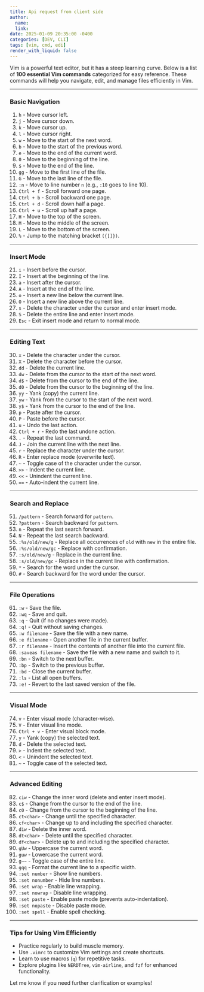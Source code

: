 ```yaml
---
title: Api request from client side
author:
  name: 
  link: 
date: 2025-01-09 20:35:00 -0400
categories: [DEV, CLI]
tags: [vim, cmd, edi]
render_with_liquid: false
---
```

Vim is a powerful text editor, but it has a steep learning curve. Below is a list of **100 essential Vim commands** categorized for easy reference. These commands will help you navigate, edit, and manage files efficiently in Vim.

---

### **Basic Navigation**
1. `h` - Move cursor left.
2. `j` - Move cursor down.
3. `k` - Move cursor up.
4. `l` - Move cursor right.
5. `w` - Move to the start of the next word.
6. `b` - Move to the start of the previous word.
7. `e` - Move to the end of the current word.
8. `0` - Move to the beginning of the line.
9. `$` - Move to the end of the line.
10. `gg` - Move to the first line of the file.
11. `G` - Move to the last line of the file.
12. `:n` - Move to line number `n` (e.g., `:10` goes to line 10).
13. `Ctrl + f` - Scroll forward one page.
14. `Ctrl + b` - Scroll backward one page.
15. `Ctrl + d` - Scroll down half a page.
16. `Ctrl + u` - Scroll up half a page.
17. `H` - Move to the top of the screen.
18. `M` - Move to the middle of the screen.
19. `L` - Move to the bottom of the screen.
20. `%` - Jump to the matching bracket `({[]})`.

---

### **Insert Mode**
21. `i` - Insert before the cursor.
22. `I` - Insert at the beginning of the line.
23. `a` - Insert after the cursor.
24. `A` - Insert at the end of the line.
25. `o` - Insert a new line below the current line.
26. `O` - Insert a new line above the current line.
27. `s` - Delete the character under the cursor and enter insert mode.
28. `S` - Delete the entire line and enter insert mode.
29. `Esc` - Exit insert mode and return to normal mode.

---

### **Editing Text**
30. `x` - Delete the character under the cursor.
31. `X` - Delete the character before the cursor.
32. `dd` - Delete the current line.
33. `dw` - Delete from the cursor to the start of the next word.
34. `d$` - Delete from the cursor to the end of the line.
35. `d0` - Delete from the cursor to the beginning of the line.
36. `yy` - Yank (copy) the current line.
37. `yw` - Yank from the cursor to the start of the next word.
38. `y$` - Yank from the cursor to the end of the line.
39. `p` - Paste after the cursor.
40. `P` - Paste before the cursor.
41. `u` - Undo the last action.
42. `Ctrl + r` - Redo the last undone action.
43. `.` - Repeat the last command.
44. `J` - Join the current line with the next line.
45. `r` - Replace the character under the cursor.
46. `R` - Enter replace mode (overwrite text).
47. `~` - Toggle case of the character under the cursor.
48. `>>` - Indent the current line.
49. `<<` - Unindent the current line.
50. `==` - Auto-indent the current line.

---

### **Search and Replace**
51. `/pattern` - Search forward for `pattern`.
52. `?pattern` - Search backward for `pattern`.
53. `n` - Repeat the last search forward.
54. `N` - Repeat the last search backward.
55. `:%s/old/new/g` - Replace all occurrences of `old` with `new` in the entire file.
56. `:%s/old/new/gc` - Replace with confirmation.
57. `:s/old/new/g` - Replace in the current line.
58. `:s/old/new/gc` - Replace in the current line with confirmation.
59. `*` - Search for the word under the cursor.
60. `#` - Search backward for the word under the cursor.

---

### **File Operations**
61. `:w` - Save the file.
62. `:wq` - Save and quit.
63. `:q` - Quit (if no changes were made).
64. `:q!` - Quit without saving changes.
65. `:w filename` - Save the file with a new name.
66. `:e filename` - Open another file in the current buffer.
67. `:r filename` - Insert the contents of another file into the current file.
68. `:saveas filename` - Save the file with a new name and switch to it.
69. `:bn` - Switch to the next buffer.
70. `:bp` - Switch to the previous buffer.
71. `:bd` - Close the current buffer.
72. `:ls` - List all open buffers.
73. `:e!` - Revert to the last saved version of the file.

---

### **Visual Mode**
74. `v` - Enter visual mode (character-wise).
75. `V` - Enter visual line mode.
76. `Ctrl + v` - Enter visual block mode.
77. `y` - Yank (copy) the selected text.
78. `d` - Delete the selected text.
79. `>` - Indent the selected text.
80. `<` - Unindent the selected text.
81. `~` - Toggle case of the selected text.

---

### **Advanced Editing**
82. `ciw` - Change the inner word (delete and enter insert mode).
83. `c$` - Change from the cursor to the end of the line.
84. `c0` - Change from the cursor to the beginning of the line.
85. `ct<char>` - Change until the specified character.
86. `cf<char>` - Change up to and including the specified character.
87. `diw` - Delete the inner word.
88. `dt<char>` - Delete until the specified character.
89. `df<char>` - Delete up to and including the specified character.
90. `gUw` - Uppercase the current word.
91. `guw` - Lowercase the current word.
92. `g~~` - Toggle case of the entire line.
93. `gqq` - Format the current line to a specific width.
94. `:set number` - Show line numbers.
95. `:set nonumber` - Hide line numbers.
96. `:set wrap` - Enable line wrapping.
97. `:set nowrap` - Disable line wrapping.
98. `:set paste` - Enable paste mode (prevents auto-indentation).
99. `:set nopaste` - Disable paste mode.
100. `:set spell` - Enable spell checking.

---

### **Tips for Using Vim Efficiently**
- Practice regularly to build muscle memory.
- Use `.vimrc` to customize Vim settings and create shortcuts.
- Learn to use macros (`q`) for repetitive tasks.
- Explore plugins like `NERDTree`, `vim-airline`, and `fzf` for enhanced functionality.

Let me know if you need further clarification or examples!
